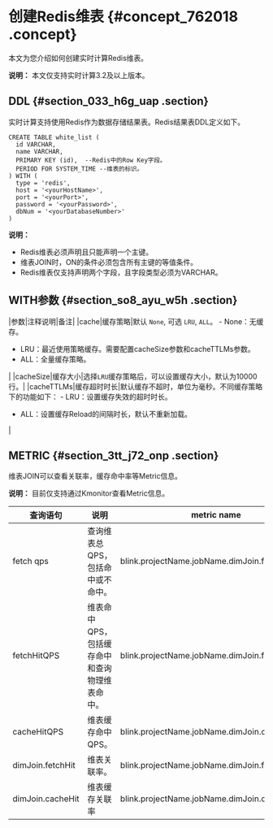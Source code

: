 # 创建Redis维表 {#concept_762018 .concept}

本文为您介绍如何创建实时计算Redis维表。

**说明：** 本文仅支持实时计算3.2及以上版本。

## DDL {#section_033_h6g_uap .section}

实时计算支持使用Redis作为数据存储结果表。Redis结果表DDL定义如下。

``` {#codeblock_pfr_aos_iyn .lanuage-sql}
CREATE TABLE white_list (
  id VARCHAR,
  name VARCHAR,
  PRIMARY KEY (id),  --Redis中的Row Key字段。
  PERIOD FOR SYSTEM_TIME --维表的标识。
) WITH (
  type = 'redis',
  host = '<yourHostName>',
  port = '<yourPort>',
  password = '<yourPassword>',
  dbNum = '<yourDatabaseNumber>'
)
```

**说明：** 

-   Redis维表必须声明且只能声明一个主键。
-   维表JOIN时，ON的条件必须包含所有主键的等值条件。
-   Redis维表仅支持声明两个字段，且字段类型必须为VARCHAR。

## WITH参数 {#section_so8_ayu_w5h .section}

|参数|注释说明|备注|
|cache|缓存策略|默认 `None`, 可选 `LRU`, `ALL`。 -   None：无缓存。
-   LRU：最近使用策略缓存。需要配置cacheSize参数和cacheTTLMs参数。
-   ALL：全量缓存策略。

 |
|cacheSize|缓存大小|选择`LRU`缓存策略后，可以设置缓存大小，默认为10000行。|
|cacheTTLMs|缓存超时时长|默认缓存不超时，单位为毫秒。不同缓存策略下的功能如下： -   LRU：设置缓存失效的超时时长。
-   ALL：设置缓存Reload的间隔时长，默认不重新加载。

 |

## METRIC {#section_3tt_j72_onp .section}

维表JOIN可以查看关联率，缓存命中率等Metric信息。

**说明：** 目前仅支持通过Kmonitor查看Metric信息。

|查询语句|说明|metric name|
|----|--|-----------|
|fetch qps|查询维表总QPS，包括命中或不命中。|blink.projectName.jobName.dimJoin.fetchQPS|
|fetchHitQPS|维表命中QPS，包括缓存命中和查询物理维表命中。|blink.projectName.jobName.dimJoin.fetchHitQPS|
|cacheHitQPS|维表缓存命中QPS。|blink.projectName.jobName.dimJoin.cacheHitQPS|
|dimJoin.fetchHit|维表关联率。|blink.projectName.jobName.dimJoin.fetchHit|
|dimJoin.cacheHit|维表缓存关联率|blink.projectName.jobName.dimJoin.cacheHit|

